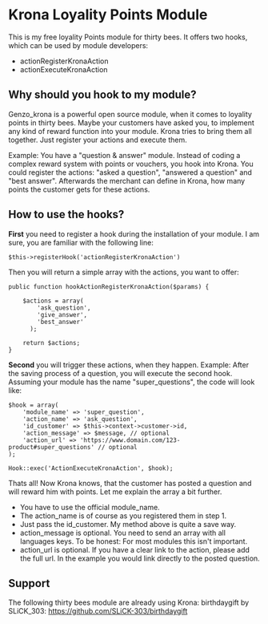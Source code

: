 # Krona Loyality Points Module
This is my free loyality Points module for thirty bees. It offers two hooks, which can be used by module developers:

 - actionRegisterKronaAction
 - actionExecuteKronaAction

## Why should you hook to my module?
Genzo_krona is a powerful open source module, when it comes to loyality points in thirty bees. Maybe your customers have asked you, to implement any kind of reward function into your module. Krona tries to bring them all together. Just register your actions and execute them.

Example: You have a "question & answer" module. Instead of coding a complex reward system with points or vouchers, you hook into Krona. You could register the actions: "asked a question", "answered a question" and "best answer". Afterwards the merchant can define in Krona, how many points the customer gets for these actions.

## How to use the hooks?
**First** you need to register a hook during the installation of your module. I am sure, you are familiar with the following line:

    $this->registerHook('actionRegisterKronaAction')
Then you will return a simple array with the actions, you want to offer:

    public function hookActionRegisterKronaAction($params) {  
  
	    $actions = array(  
	        'ask_question',  
	        'give_answer',  
	        'best_answer'  
		  );
	 
	    return $actions;  
	}

**Second**  you will trigger these actions, when they happen. Example: After the saving process of a question, you will execute the second hook. Assuming your module has the name "super_questions", the code will look like:

    $hook = array(  
	    'module_name' => 'super_question',  
	    'action_name' => 'ask_question',  
	    'id_customer' => $this->context->customer->id,  
	    'action_message' => $message, // optional
	    'action_url' => 'https://www.domain.com/123-product#super_questions' // optional  
	);  
  
	Hook::exec('ActionExecuteKronaAction', $hook);

Thats all! Now Krona knows, that the customer has posted a question and will reward him with points. Let me explain the array a bit further. 

 - You have to use the official module_name.
 - The action_name is of course as you registered them in step 1. 
 - Just pass the id_customer. My method above is quite a save way.
 - action_message is optional. You need to send an array with all languages keys. To be honest: For most modules this isn't important.
 - action_url is optional. If you have a clear link to the action, please add the full url. In the example you would link directly to the posted question.

## Support
The following thirty bees module are already using Krona:
birthdaygift by SLiCK_303: https://github.com/SLiCK-303/birthdaygift
